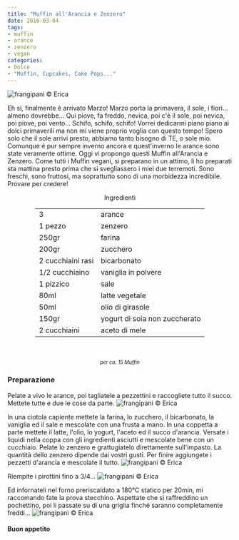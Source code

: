 ```yaml
---
title: "Muffin all'Arancia e Zenzero"
date: 2016-03-04
tags:
- muffin 
- arance
- zenzero
- vegan
categories:
- Dolce
- "Muffin, Cupcakes, Cake Pops..."
---
```

![](header.jpg "frangipani © Erica")

Eh si, finalmente è arrivato Marzo! Marzo porta la primavera, il sole, i fiori... almeno dovrebbe... Qui piove, fa freddo, nevica, poi c'è il sole, poi nevica, poi piove, poi vento... Schifo, schifo, schifo! Vorrei dedicarmi piano piano ai dolci primaverili ma non mi viene proprio voglia con questo tempo! Spero solo che il sole arrivi presto, abbiamo tanto bisogno di TE, o sole mio. Comunque è pur sempre inverno ancora e quest'inverno le arance sono state veramente ottime. Oggi vi propongo questi Muffin all'Arancia e Zenzero. Come tutti i Muffin vegani, si preparano in un attimo, li ho preparati sta mattina presto prima che si svegliassero i miei due terremoti. Sono freschi, sono fruttosi, ma soprattutto sono di una morbidezza incredibile. Provare per credere!

<div id="wrapper" style="text-align: center">    
  <div id="yourdiv" style="display: inline-block;">
	<div class="ingredients">
	  <div class="ingredients-title">Ingredienti</div>
	  <table>
	    <tbody>
	      </tr>
	      <tr>
	        <td>3</td>
	        <td>arance</td>
	      </tr>
	      <tr>
	        <td>1 pezzo</td>
	        <td>zenzero</td>
	      </tr>
	      <tr>
	        <td>250gr</td>
	        <td>farina</td>
	      </tr>
	      <tr>
	        <td>200gr</td>
	        <td>zucchero</td>
	      </tr>
	      <tr>
	        <td>2 cucchiaini rasi</td>
	        <td>bicarbonato</td>
	      </tr>
	      <tr>
	      	<td>1/2 cucchiaino</td>
	        <td>vaniglia in polvere</td>
	      </tr>
	      <tr>
	        <td>1 pizzico</td>
	        <td>sale</td>
	      </tr>
	      <tr>
	        <td>80ml</td>
	        <td>latte vegetale</td> 
	      </tr>
	      <tr>
	        <td>50ml</td>
	        <td>olio di girasole</td>
	      </tr>
	      <tr>
	        <td>150gr</td>
	        <td>yogurt di soia non zuccherato</td>
	      </tr>
	      <tr>
	        <td>2 cucchiaini</td>
	        <td>aceto di mele</td>   
	      </tr>
	    </tbody>
	  </table>
	  <br></br>
	  <i class="pull-right" style="font-size: 80%;">per ca. 15 Muffin</i>
	</div>
  </div>
</div>


<h3>
  <font color="grey">
    <i class="fa fa-cogs"></i>
  </font> Preparazione
</h3>

Pelate a vivo le arance, poi tagliatele a pezzettini e raccogliete tutto il succo. Mettete tutte e due le cose da parte.
![](arance.jpg "frangipani © Erica")

In una ciotola capiente mettete la farina, lo zucchero, il bicarbonato, la vaniglia ed il sale e mescolate con una frusta a mano. In una coppetta a parte mettete il latte, l'olio, lo yogurt, l'aceto ed il succo d'arancia. Versate i liquidi nella coppa con gli ingredienti asciutti e mescolate bene con un cucchiaio. Pelate lo zenzero e grattugiatelo direttamente sull'impasto. La quantità dello zenzero dipende dai vostri gusti. Per finire aggiungete i pezzetti d'arancia e mescolate il tutto.
![](impasto.jpg "frangipani © Erica")

Riempite i pirottini fino a 3/4...
![](teglia.jpg "frangipani © Erica")

Ed infornateli nel forno preriscaldato a 180°C statico per 20min, mi raccomando fate la prova stecchino. Aspettate che si raffreddino un pochettino, poi li passate su di una griglia finché saranno completamente freddi...
![](risultato.jpg "frangipani © Erica")


<h4>Buon appetito
  <font color="red">
    <i class="fa fa-smile-o"></i>
  </font>
</h4>
